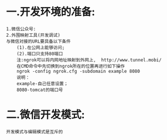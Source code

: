 # 一.开发环境的准备:
    1.微信公众号:
    2.外围映射工具(开发调试)
    与微信对接的URL要具备以下条件
    	(1).在公网上能够访问;
    	(2).端口只支持80端口
    	注:ngrok可以将内网地址映射到外网上,  http://www.tunnel.mobi/	
    	在CMD命令中先切换到ngrok所在的位置再进行如下操作
    	ngrok -config ngrok.cfg -subdomain example 8080
    	说明：
    	example-自己任意设置；
    	8080-tomcat的端口号
# 二.微信开发模式:
    开发模式与编辑模式是互斥的








































































































































































